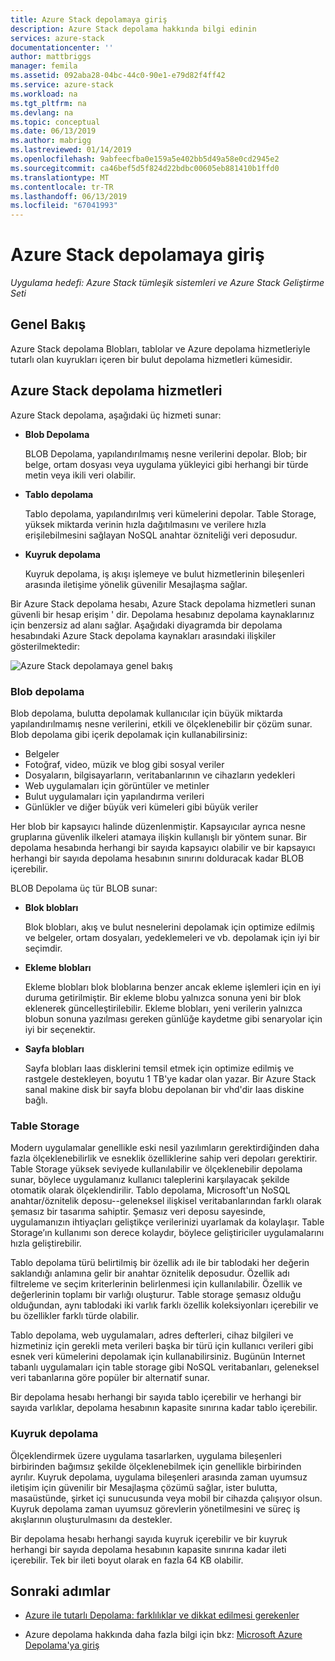 ```yaml
---
title: Azure Stack depolamaya giriş
description: Azure Stack depolama hakkında bilgi edinin
services: azure-stack
documentationcenter: ''
author: mattbriggs
manager: femila
ms.assetid: 092aba28-04bc-44c0-90e1-e79d82f4ff42
ms.service: azure-stack
ms.workload: na
ms.tgt_pltfrm: na
ms.devlang: na
ms.topic: conceptual
ms.date: 06/13/2019
ms.author: mabrigg
ms.lastreviewed: 01/14/2019
ms.openlocfilehash: 9abfeecfba0e159a5e402bb5d49a58e0cd2945e2
ms.sourcegitcommit: ca46bef5d5f824d22bdbc00605eb881410b1ffd0
ms.translationtype: MT
ms.contentlocale: tr-TR
ms.lasthandoff: 06/13/2019
ms.locfileid: "67041993"
---
```

# <a name="introduction-to-azure-stack-storage"></a>Azure Stack depolamaya giriş

*Uygulama hedefi: Azure Stack tümleşik sistemleri ve Azure Stack Geliştirme Seti*

## <a name="overview"></a>Genel Bakış

Azure Stack depolama Blobları, tablolar ve Azure depolama hizmetleriyle tutarlı olan kuyrukları içeren bir bulut depolama hizmetleri kümesidir.

## <a name="azure-stack-storage-services"></a>Azure Stack depolama hizmetleri

Azure Stack depolama, aşağıdaki üç hizmeti sunar:

- **Blob Depolama**

    BLOB Depolama, yapılandırılmamış nesne verilerini depolar. Blob; bir belge, ortam dosyası veya uygulama yükleyici gibi herhangi bir türde metin veya ikili veri olabilir.

- **Tablo depolama**

    Tablo depolama, yapılandırılmış veri kümelerini depolar. Table Storage, yüksek miktarda verinin hızla dağıtılmasını ve verilere hızla erişilebilmesini sağlayan NoSQL anahtar özniteliği veri deposudur.

- **Kuyruk depolama**

    Kuyruk depolama, iş akışı işlemeye ve bulut hizmetlerinin bileşenleri arasında iletişime yönelik güvenilir Mesajlaşma sağlar.

Bir Azure Stack depolama hesabı, Azure Stack depolama hizmetleri sunan güvenli bir hesap erişim ' dir. Depolama hesabınız depolama kaynaklarınız için benzersiz ad alanı sağlar. Aşağıdaki diyagramda bir depolama hesabındaki Azure Stack depolama kaynakları arasındaki ilişkiler gösterilmektedir:

![Azure Stack depolamaya genel bakış](media/azure-stack-storage-overview/AzureStackStorageOverview.png)

### <a name="blob-storage"></a>Blob depolama

Blob depolama, bulutta depolamak kullanıcılar için büyük miktarda yapılandırılmamış nesne verilerini, etkili ve ölçeklenebilir bir çözüm sunar. Blob depolama gibi içerik depolamak için kullanabilirsiniz:

- Belgeler
- Fotoğraf, video, müzik ve blog gibi sosyal veriler
- Dosyaların, bilgisayarların, veritabanlarının ve cihazların yedekleri
- Web uygulamaları için görüntüler ve metinler
- Bulut uygulamaları için yapılandırma verileri
- Günlükler ve diğer büyük veri kümeleri gibi büyük veriler

Her blob bir kapsayıcı halinde düzenlenmiştir. Kapsayıcılar ayrıca nesne gruplarına güvenlik ilkeleri atamaya ilişkin kullanışlı bir yöntem sunar. Bir depolama hesabında herhangi bir sayıda kapsayıcı olabilir ve bir kapsayıcı herhangi bir sayıda depolama hesabının sınırını dolduracak kadar BLOB içerebilir.

BLOB Depolama üç tür BLOB sunar:

- **Blok blobları**

    Blok blobları, akış ve bulut nesnelerini depolamak için optimize edilmiş ve belgeler, ortam dosyaları, yedeklemeleri ve vb. depolamak için iyi bir seçimdir.

- **Ekleme blobları**

    Ekleme blobları blok bloblarına benzer ancak ekleme işlemleri için en iyi duruma getirilmiştir. Bir ekleme blobu yalnızca sonuna yeni bir blok eklenerek güncelleştirilebilir. Ekleme blobları, yeni verilerin yalnızca blobun sonuna yazılması gereken günlüğe kaydetme gibi senaryolar için iyi bir seçenektir.

- **Sayfa blobları**

    Sayfa blobları Iaas disklerini temsil etmek için optimize edilmiş ve rastgele destekleyen, boyutu 1 TB'ye kadar olan yazar. Bir Azure Stack sanal makine disk bir sayfa blobu depolanan bir vhd'dir Iaas diskine bağlı.

### <a name="table-storage"></a>Table Storage

Modern uygulamalar genellikle eski nesil yazılımların gerektirdiğinden daha fazla ölçeklenebilirlik ve esneklik özelliklerine sahip veri depoları gerektirir. Table Storage yüksek seviyede kullanılabilir ve ölçeklenebilir depolama sunar, böylece uygulamanız kullanıcı taleplerini karşılayacak şekilde otomatik olarak ölçeklendirilir. Tablo depolama, Microsoft'un NoSQL anahtar/öznitelik deposu--geleneksel ilişkisel veritabanlarından farklı olarak şemasız bir tasarıma sahiptir. Şemasız veri deposu sayesinde, uygulamanızın ihtiyaçları geliştikçe verilerinizi uyarlamak da kolaylaşır. Table Storage’ın kullanımı son derece kolaydır, böylece geliştiriciler uygulamalarını hızla geliştirebilir.

Tablo depolama türü belirtilmiş bir özellik adı ile bir tablodaki her değerin saklandığı anlamına gelir bir anahtar öznitelik deposudur. Özellik adı filtreleme ve seçim kriterlerinin belirlenmesi için kullanılabilir. Özellik ve değerlerinin toplamı bir varlığı oluşturur. Table storage şemasız olduğu olduğundan, aynı tablodaki iki varlık farklı özellik koleksiyonları içerebilir ve bu özellikler farklı türde olabilir.

Tablo depolama, web uygulamaları, adres defterleri, cihaz bilgileri ve hizmetiniz için gerekli meta verileri başka bir türü için kullanıcı verileri gibi esnek veri kümelerini depolamak için kullanabilirsiniz. Bugünün Internet tabanlı uygulamaları için table storage gibi NoSQL veritabanları, geleneksel veri tabanlarına göre popüler bir alternatif sunar.

Bir depolama hesabı herhangi bir sayıda tablo içerebilir ve herhangi bir sayıda varlıklar, depolama hesabının kapasite sınırına kadar tablo içerebilir.

### <a name="queue-storage"></a>Kuyruk depolama

Ölçeklendirmek üzere uygulama tasarlarken, uygulama bileşenleri birbirinden bağımsız şekilde ölçeklenebilmek için genellikle birbirinden ayrılır. Kuyruk depolama, uygulama bileşenleri arasında zaman uyumsuz iletişim için güvenilir bir Mesajlaşma çözümü sağlar, ister bulutta, masaüstünde, şirket içi sunucusunda veya mobil bir cihazda çalışıyor olsun. Kuyruk depolama zaman uyumsuz görevlerin yönetilmesini ve süreç iş akışlarının oluşturulmasını da destekler.

Bir depolama hesabı herhangi sayıda kuyruk içerebilir ve bir kuyruk herhangi bir sayıda depolama hesabının kapasite sınırına kadar ileti içerebilir. Tek bir ileti boyut olarak en fazla 64 KB olabilir.

## <a name="next-steps"></a>Sonraki adımlar

- [Azure ile tutarlı Depolama: farklılıklar ve dikkat edilmesi gerekenler](azure-stack-acs-differences.md)

- Azure depolama hakkında daha fazla bilgi için bkz: [Microsoft Azure Depolama'ya giriş](/azure/storage/common/storage-introduction)
